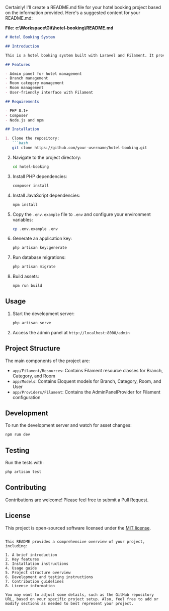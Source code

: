 Certainly! I'll create a README.md file for your hotel booking project based on the information provided. Here's a suggested content for your README.md:

**File: c:\Workspace\Git\hotel-booking\README.md**
```markdown
# Hotel Booking System

## Introduction

This is a hotel booking system built with Laravel and Filament. It provides an admin panel for managing hotel branches, room categories, and individual rooms.

## Features

- Admin panel for hotel management
- Branch management
- Room category management
- Room management
- User-friendly interface with Filament

## Requirements

- PHP 8.1+
- Composer
- Node.js and npm

## Installation

1. Clone the repository:
   ```bash
   git clone https://github.com/your-username/hotel-booking.git
   ```

2. Navigate to the project directory:
   ```bash
   cd hotel-booking
   ```

3. Install PHP dependencies:
   ```bash
   composer install
   ```

4. Install JavaScript dependencies:
   ```bash
   npm install
   ```

5. Copy the `.env.example` file to `.env` and configure your environment variables:
   ```bash
   cp .env.example .env
   ```

6. Generate an application key:
   ```bash
   php artisan key:generate
   ```

7. Run database migrations:
   ```bash
   php artisan migrate
   ```

8. Build assets:
   ```bash
   npm run build
   ```

## Usage

1. Start the development server:
   ```bash
   php artisan serve
   ```

2. Access the admin panel at `http://localhost:8000/admin`

## Project Structure

The main components of the project are:

- `app/Filament/Resources`: Contains Filament resource classes for Branch, Category, and Room
- `app/Models`: Contains Eloquent models for Branch, Category, Room, and User
- `app/Providers/Filament`: Contains the AdminPanelProvider for Filament configuration

## Development

To run the development server and watch for asset changes:

```bash
npm run dev
```

## Testing

Run the tests with:

```bash
php artisan test
```

## Contributing

Contributions are welcome! Please feel free to submit a Pull Request.

## License

This project is open-sourced software licensed under the [MIT license](https://opensource.org/licenses/MIT).
```

This README provides a comprehensive overview of your project, including:

1. A brief introduction
2. Key features
3. Installation instructions
4. Usage guide
5. Project structure overview
6. Development and testing instructions
7. Contribution guidelines
8. License information

You may want to adjust some details, such as the GitHub repository URL, based on your specific project setup. Also, feel free to add or modify sections as needed to best represent your project.